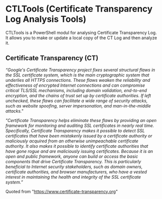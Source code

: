 # CTLTools (Certificate Transparency Log Analysis Tools)

CTLTools is a PowerShell modul for analysing Certificate Transparency Log. It allows you to make or update a local copy of the CT Log and then analyze it.

## Certificate Transparency (CT)
_“Google's Certificate Transparency project fixes several structural flaws in the SSL certificate system, which is the main cryptographic system that underlies all HTTPS connections. These flaws weaken the reliability and effectiveness of encrypted Internet connections and can compromise critical TLS/SSL mechanisms, including domain validation, end-to-end encryption, and the chains of trust set up by certificate authorities. If left unchecked, these flaws can facilitate a wide range of security attacks, such as website spoofing, server impersonation, and man-in-the-middle attacks."_

_"Certificate Transparency helps eliminate these flaws by providing an open framework for monitoring and auditing SSL certificates in nearly real time. Specifically, Certificate Transparency makes it possible to detect SSL certificates that have been mistakenly issued by a certificate authority or maliciously acquired from an otherwise unimpeachable certificate authority. It also makes it possible to identify certificate authorities that have gone rogue and are maliciously issuing certificates.
Because it is an open and public framework, anyone can build or access the basic components that drive Certificate Transparency. This is particularly beneficial to Internet security stakeholders, such as domain owners, certificate authorities, and browser manufacturers, who have a vested interest in maintaining the health and integrity of the SSL certificate system.”_

Quoted from "https://www.certificate-transparency.org"


